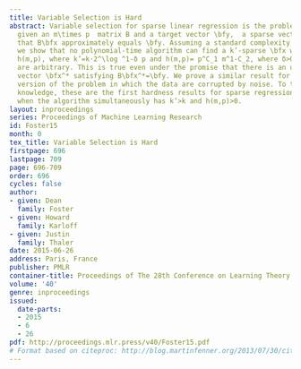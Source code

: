 ```yaml
---
title: Variable Selection is Hard
abstract: Variable selection for sparse linear regression is the problem of finding,
  given an m\times p  matrix B and a target vector \bfy,  a sparse vector \bfx such
  that B\bfx approximately equals \bfy. Assuming a standard complexity hypothesis,
  we show that no polynomial-time algorithm can find a k’-sparse \bfx with \|B\bfx-\bfy\|^2\le
  h(m,p), where k’=k⋅2^\log ^1-δ p and h(m,p)= p^C_1 m^1-C_2, where δ>0,C_1>0,C_2>0
  are arbitrary. This is true even under the promise that there is an unknown k-sparse
  vector \bfx^* satisfying B\bfx^*=\bfy. We prove a similar result for a statistical
  version of the problem in which the data are corrupted by noise. To the authors’
  knowledge, these are the first hardness results for sparse regression that apply
  when the algorithm simultaneously has k’>k and h(m,p)>0.
layout: inproceedings
series: Proceedings of Machine Learning Research
id: Foster15
month: 0
tex_title: Variable Selection is Hard
firstpage: 696
lastpage: 709
page: 696-709
order: 696
cycles: false
author:
- given: Dean
  family: Foster
- given: Howard
  family: Karloff
- given: Justin
  family: Thaler
date: 2015-06-26
address: Paris, France
publisher: PMLR
container-title: Proceedings of The 28th Conference on Learning Theory
volume: '40'
genre: inproceedings
issued:
  date-parts:
  - 2015
  - 6
  - 26
pdf: http://proceedings.mlr.press/v40/Foster15.pdf
# Format based on citeproc: http://blog.martinfenner.org/2013/07/30/citeproc-yaml-for-bibliographies/
---
```


